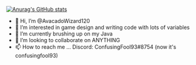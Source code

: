 [![Anurag's GitHub stats](https://github-readme-stats.vercel.app/api?username=AvacadoWizard120)](https://github.com/anuraghazra/github-readme-stats)

- 👋 Hi, I’m @AvacadoWizard120
- 👀 I’m interested in game design and writing code with lots of variables
- 🌱 I’m currently brushing up on my Java
- 💞️ I’m looking to collaborate on ANYTHING
- 📫 How to reach me ...  Discord: ConfusingFool93#8754 (now it's confusingfool93)
